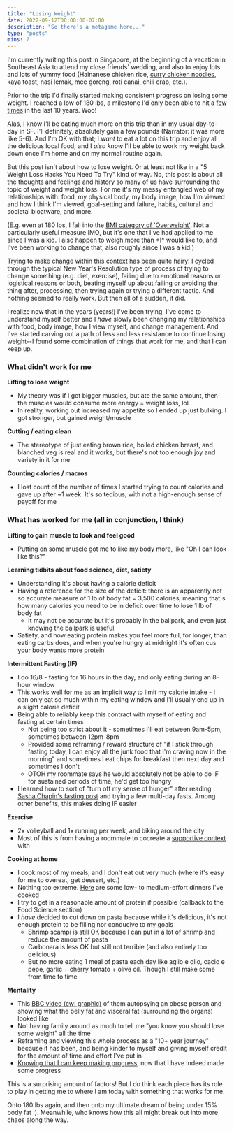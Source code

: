 ```yaml
---
title: "Losing Weight"
date: 2022-09-12T00:00:00-07:00
description: "So there's a metagame here..."
type: "posts"
mins: 7
---
```


I'm currently writing this post in Singapore, at the beginning of a vacation in Southeast Asia to attend my close friends' wedding, and also to enjoy lots and lots of yummy food (Hainanese chicken rice, [curry chicken noodles](https://sethlui.com/heng-kee-curry-chicken-noodle-singapore/), kaya toast, nasi lemak, mee goreng, roti canai, chili crab, etc.).

Prior to the trip I'd finally started making consistent progress on losing some weight. I reached a low of 180 lbs, a milestone I'd only been able to hit a [few times](https://twitter.com/billyisyoung/status/1193630662512656386) in the last 10 years. Woo! 

Alas, I know I'll be eating much more on this trip than in my usual day-to-day in SF. I'll definitely, absolutely gain a few pounds (Narrator: it was more like 5-6). And I'm OK with that; I _want_ to eat a lot on this trip and enjoy all the delicious local food, and I _also know_ I'll be able to work my weight back down once I'm home and on my normal routine again.

But this post isn't about how to lose weight. Or at least not like in a "5 Weight Loss Hacks You Need To Try" kind of way. No, this post is about all the thoughts and feelings and history so many of us have surrounding the topic of weight and weight loss. For me it's my messy entangled web of my relationships with: food, my physical body, my body image, how I'm viewed and how I think I'm viewed, goal-setting and failure, habits, cultural and societal bloatware, and more.  

(E.g. even at 180 lbs, I fall into the [BMI category of 'Overweight'](https://www.cdc.gov/healthyweight/assessing/bmi/adult_bmi/index.html#Interpreted). Not a particularly useful measure IMO, but it's one that I've had applied to me since I was a kid. I also happen to weigh more than \*I\* would like to, and I've been working to change that, also roughly since I was a kid.)

Trying to make change within this context has been quite hairy! I cycled through the typical New Year's Resolution type of process of trying to change something (e.g. diet, exercise), failing due to emotional reasons or logistical reasons or both, beating myself up about failing or avoiding the thing after, processing, then trying again or trying a different tactic. And nothing seemed to really work. But then all of a sudden, it did. 

I realize now that in the years (years!) I've been trying, I've come to understand myself better and I _have_ slowly been changing my relationships with food, body image, how I view myself, and change management.  And I've started carving out a path of less and less resistance to continue losing weight--I found some combination of things that work for me, and that I can keep up. 

### What didn't work for me

**Lifting to lose weight**

* My theory was if I got bigger muscles, but ate the same amount, then the muscles would consume more energy = weight loss, lol
* In reality, working out increased my appetite so I ended up just bulking. I got stronger, but gained weight/muscle

**Cutting / eating clean**  

* The stereotype of just eating brown rice, boiled chicken breast, and blanched veg is real and it works, but there's not too enough joy and variety in it for me

**Counting calories / macros**

* I lost count of the number of times I started trying to count calories and gave up after ~1 week. It's so tedious, with not a high-enough sense of payoff for me

### What has worked for me (all in conjunction, I think)

**Lifting to gain muscle to look and feel good**

* Putting on some muscle got me to like my body more, like "Oh I can look like this?"

**Learning tidbits about food science, diet, satiety**

* Understanding it's about having a calorie deficit
* Having a reference for the size of the deficit: there is an apparently not so accurate measure of 1 lb of body fat = 3,500 calories, meaning that's how many calories you need to be in deficit over time to lose 1 lb of body fat
  * It may not be accurate but it's probably in the ballpark, and even just knowing the ballpark is useful
* Satiety, and how eating protein makes you feel more full, for longer, than eating carbs does, and when you're hungry at midnight it's often cus your body wants more protein

**Intermittent Fasting (IF)**

* I do 16/8 - fasting for 16 hours in the day, and only eating during an 8-hour window
* This works well for me as an implicit way to limit my calorie intake - I can only eat so much within my eating window and I'll usually end up in a slight calorie deficit
* Being able to reliably keep this contract with myself of eating and fasting at certain times
  * Not being too strict about it - sometimes I'll eat between 9am-5pm, sometimes between 12pm-8pm
  * Provided some reframing / reward structure of "if I stick through fasting today, I can enjoy all the junk food that I'm craving now in the morning" and sometimes I eat chips for breakfast then next day and sometimes I don't
  * OTOH my roommate says he would absolutely not be able to do IF for sustained periods of time, he'd get too hungry
* I learned how to sort of "turn off my sense of hunger" after reading [Sasha Chapin's fasting post](https://www.piratewires.com/p/inside-silicon-valleys-dangerous) and trying a few multi-day fasts. Among other benefits, this makes doing IF easier

**Exercise**  

* 2x volleyball and 1x running per week, and biking around the city
* Most of this is from having a roommate to cocreate a [supportive context](https://twitter.com/visakanv/status/1527658417044656128) with

**Cooking at home**

* I cook most of my meals, and I don't eat out very much (where it's easy for me to overeat, get dessert, etc.)
* Nothing too extreme. [Here](https://twitter.com/billyisyoung/status/1537582264485179392) are some low- to medium-effort dinners I've cooked
* I try to get in a reasonable amount of protein if possible (callback to the Food Science section)
* I _have_ decided to cut down on pasta because while it's delicious, it's not enough protein to be filling nor conducive to my goals
  * Shrimp scampi is still OK because I can put in a lot of shrimp and reduce the amount of pasta
  * Carbonara is less OK but still not terrible (and also entirely too delicious)
  * But no more eating 1 meal of pasta each day like aglio e olio, cacio e pepe, garlic + cherry tomato + olive oil. Though I still make some from time to time

**Mentality**

* This [BBC video (cw: graphic)](https://www.youtube.com/watch?v=ZagG-rXrgPA) of them autopsying an obese person and showing what the belly fat and visceral fat (surrounding the organs) looked like
* Not having family around as much to tell me "you know you should lose some weight" all the time
* Reframing and viewing this whole process as a "10+ year journey" because it has been, and being kinder to myself and giving myself credit for the amount of time and effort I've put in
* [Knowing that I can keep making progress](https://twitter.com/billyisyoung/status/1557475609177075712), now that I have indeed made some progress

This is a surprising amount of factors! But I do think each piece has its role to play in getting me to where I am today with something that works for me.

Onto 180 lbs again, and then onto my ultimate dream of being under 15% body fat :). Meanwhile, who knows how this all might break out into more chaos along the way.
